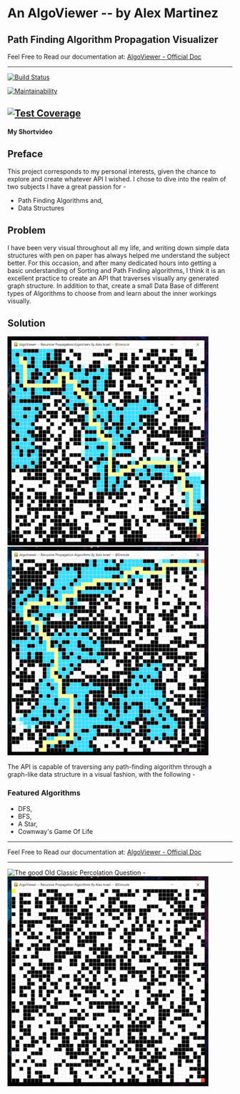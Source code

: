 # An AlgoViewer -- by Alex Martinez

## Path Finding Algorithm Propagation Visualizer

Feel Free to Read our documentation at: [AlgoViewer - Official Doc](https://algoviewer.readthedocs.io/en/latest/)

---

[![Build Status](https://travis-ci.com/alexisraelmtz/algoViewer.svg?branch=main)](https://travis-ci.com/alexisraelmtz/algoViewer)

[![Maintainability](https://api.codeclimate.com/v1/badges/e691cab9705bcfb3b7cf/maintainability)](https://codeclimate.com/github/alexisraelmtz/algoViewer/maintainability)

## [![Test Coverage](https://api.codeclimate.com/v1/badges/e691cab9705bcfb3b7cf/test_coverage)](https://codeclimate.com/github/alexisraelmtz/algoViewer/test_coverage)

#### My Shortvideo

## Preface

This project corresponds to my personal interests, given the chance to explore and create whatever API I wished. I chose to dive into the realm of two subjects I have a great passion for -

- Path Finding Algorithms and,
- Data Structures

## Problem

I have been very visual throughout all my life, and writing down simple data structures with pen on paper has always helped me understand the subject better. For this occasion, and after many dedicated hours into getting a basic understanding of Sorting and Path Finding algorithms, I think it is an excellent practice to create an API that traverses visually any generated graph structure. In addition to that, create a small Data Base of different types of Algorithms to choose from and learn about the inner workings visually.

## Solution

<div><img src="/algoDocs/resources/A.PNG" alt="The good Old Classic Percolation Question -" width="450"/> <img src="/algoDocs/resources/B.PNG" alt="The good Old Classic Percolation Question -" width="450"/></div>


The API is capable of traversing any path-finding algorithm through a graph-like data structure in a visual fashion, with the following -

### Featured Algorithms

- DFS,
- BFS,
- A Star,
- Cownway's Game Of Life

---

Feel Free to Read our documentation at: [AlgoViewer - Official Doc](https://algoviewer.readthedocs.io/en/latest/)

---


<div><img src="/algoDocs/resources/FIRST.gif" alt="The good Old Classic Percolation Question -" width="450"/> <img src="/algoDocs/resources/SEC.gif" alt="The good Old Classic Percolation Question -" width="450"/></div>
